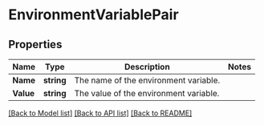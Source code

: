 # EnvironmentVariablePair

## Properties

Name | Type | Description | Notes
------------ | ------------- | ------------- | -------------
**Name** | **string** | The name of the environment variable. | 
**Value** | **string** | The value of the environment variable. | 

[[Back to Model list]](../README.md#documentation-for-models) [[Back to API list]](../README.md#documentation-for-api-endpoints) [[Back to README]](../README.md)



